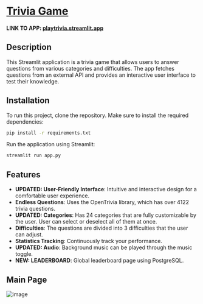 # [Trivia Game](https://playtrivia.streamlit.app/)

**LINK TO APP: [playtrivia.streamlit.app](https://playtrivia.streamlit.app)**

## Description

This Streamlit application is a trivia game that allows users to answer questions from various categories and difficulties. The app fetches questions from an external API and provides an interactive user interface to test their knowledge.

## Installation
To run this project, clone the repository. Make sure to install the required dependencies:

```bash
pip install -r requirements.txt
```

Run the application using Streamlit:
```bash
streamlit run app.py
```
## Features

- **UPDATED: User-Friendly Interface**: Intuitive and interactive design for a comfortable user experience.
- **Endless Questions**: Uses the OpenTrivia library, which has over 4122 trivia questions.
- **UPDATED: Categories**: Has 24 categories that are fully customizable by the user. User can select or deselect all of them at once.
- **Difficulties**: The questions are divided into 3 difficulties that the user can adjust.
- **Statistics Tracking**: Continuously track your performance.
- **UPDATED: Audio**: Background music can be played through the music toggle.
- **NEW: LEADERBOARD**: Global leaderboard page using PostgreSQL.

## Main Page
![image](https://github.com/user-attachments/assets/5b4682fb-c1f2-4548-b456-0209b201097a)
